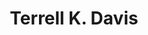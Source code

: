 ---
pid: fs268
title: Terrell K. Davis
location_transcription: on top of city hall
coordinates: "[-75.163634429906, 39.952418198863]"
zipcode: '19123'
gen_neighborhood: North Philadelphia
neighborhood: Northern Liberties,Loft District
outside_phl: 
age: '30'
age_range: 30-39
instagram: 
image_file_name: fs_268.jpg
proposal_transcription: 
topic: Unknown
topic_summary: '0'
type: Other No Form
keywords_other: 
credit: LeGenDary Smook Movada...
image_labels: 
twitter: 
facebook: 
permalink: "/monuments/fs268/"
layout: item-page
---